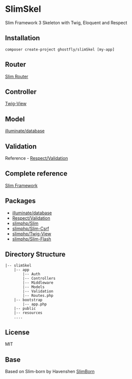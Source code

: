 # SlimSkel

Slim Framework 3 Skeleton with Twig, Eloquent and Respect

## Installation

```shell
composer create-project ghostfly/slimSkel [my-app]
```

## Router

[Slim Router](http://www.slimframework.com/docs/objects/router.html)

## Controller

[Twig-View](https://github.com/slimphp/Twig-View)

## Model

[illuminate/database](https://github.com/illuminate/database)

## Validation

Reference - [Respect/Validation](https://github.com/Respect/Validation)

## Complete reference

[Slim Framework](http://www.slimframework.com/docs/)

## Packages

* [illuminate/database](https://github.com/illuminate/database)
* [Respect/Validation](https://github.com/Respect/Validation) 
* [slimphp/Slim](https://github.com/slimphp/Slim) 
* [slimphp/Slim-Csrf](https://github.com/slimphp/Slim-Csrf)
* [slimphp/Twig-View](https://github.com/slimphp/Twig-View)
* [slimphp/Slim-Flash](https://github.com/slimphp/Slim-Flash)

## Directory Structure

```shell
|-- slimSkel
	|-- app
		|-- Auth
		|-- Controllers
		|-- Middleware
		|-- Models
		|-- Validation
		|-- Routes.php
	|-- bootstrap
		|-- app.php
	|-- public
	|-- resources
	....
```

## License

MIT

## Base

Based on Slim-born by Havenshen [SlimBorn](https://github.com/havenshen/slimborn)



